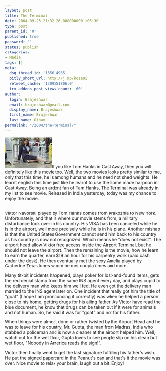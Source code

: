 ```yaml
---
layout: post
title: The Terminal
date: 2004-09-25 21:32:26.000000000 +05:30
type: post
parent_id: '0'
published: true
password: ''
status: publish
categories:
- Media
tags: []
meta:
  dsq_thread_id: '135614965'
  bitly_short_url: http://j.mp/koze0i
  retweet_cache: '1309551806:0'
  trx_addons_post_views_count: '60'
author:
  login: Brajeshwar
  email: brajeshwar@gmail.com
  display_name: Brajeshwar
  first_name: Brajeshwar
  last_name: Oinam
permalink: "/2004/the-terminal/"
---
```

<p><a href="http://www.theterminal-themovie.com/"><img src="/static/2004/09/theterminal.jpg" alt="The Terminal" /></a>If you like Tom Hanks in Cast Away, then you will definitely like this movie too. Well, the two movies looks pretty similar to me, only that this time, he is among humans and he need not shed weights. He learnt english this time just like he learnt to use the home made harpoon in Cast Away. Being an ardent fan of Tam Hanks, <a href="http://www.theterminal-themovie.com/" title="The Terminal, the movie">The Terminal</a> was already in my list to see movie. Released in India yesterday, today was my chance to enjoy the movie.</p>
<p><!--more--><br />
Viktor Navorski played by Tom Hanks comes from Krakozhia to New York. Unfortunately, and that is where our movie stems from, a military disturbance took over in his country. His VISA has been canceled while he is in the airport, well more precisely while he is in his plane. Another mishap is that the United States Government cannot send him back to his country as his country is now not recognized. Which means he "does not exist". The airport head allow Viktor free access inside the Airport Terminal, but he should not leave the airport. Then the remaining is the movie, how he learn to earn the quarter, earn $19 an hour for his carpentry work (paid cash under the desk). He then eventually met the sexy Amelia played by Catherine Zeta-Jones whom he met coupla times and more.</p>
<p>Many tit-bit incidents happened, plays poker for lost-and-found items, gets the red denial stamp  from the same INS agent every day, and plays cupid to the delivery man who keeps him well fed. He even got the delivery man married to the INS agent later on. One incident that really got him the title of "goat" (I hope I am pronouncing it correctly) was when he helped a person close to his home, getting drugs for his ailing father. As Victor have read the blue document, he know that drugs can be taken out if it were for animals and not human. So, he said it was for "goat" and not for his father.</p>
<p>When things were almost done or rather twisted by the Airport Head and he was to leave for his country, Mr. Gupta, the man from Madras, India who stabbed a policeman and is now a cleaner at the airport helped him. Well, watch out for the wet floor, Gupta loves to see people slip on his clean but wet floor, "Nobody in America reads the sign!".</p>
<p>Victor then finally went to get the last signature fulfilling his father's wish. He put the signed papercard in the Peanut's can and that's it the movie was over. Nice movie to relax your brain, laugh out a bit. Enjoy!</p>
